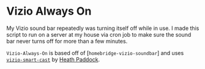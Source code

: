 # Vizio Always On
 
 My Vizio sound bar repeatedly was turning itself off while in use. I made this script to run on a server at my house via cron job to make sure the sound bar never turns off for more than a few minutes. 
 
 `Vizio-Always-On` is based off of [`homebridge-vizio-soundbar`] and uses [`vizio-smart-cast`](https://github.com/heathbar/vizio-smart-cast/blob/master/README.md) by [Heath Paddock](https://github.com/heathbar).
